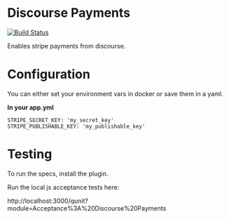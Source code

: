 # Discourse Payments

[![Build Status](https://travis-ci.org/choiceaustralia/discourse-payments.svg?branch=master)](https://travis-ci.org/choiceaustralia/discourse-payments)

Enables stripe payments from discourse.

# Configuration

You can either set your environment vars in docker or save them in a yaml.

**In your app.yml**

```
STRIPE_SECRET_KEY: 'my_secret_key'
STRIPE_PUBLISHABLE_KEY: 'my_publishable_key'
```

# Testing

To run the specs, install the plugin.

Run the local js acceptance tests here:

http://localhost:3000/qunit?module=Acceptance%3A%20Discourse%20Payments
